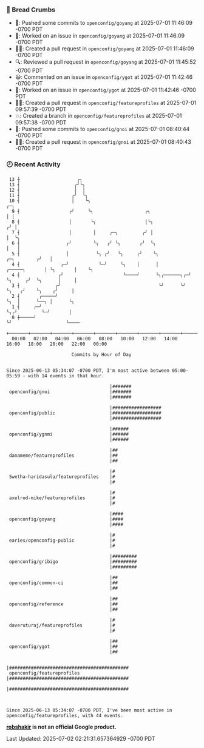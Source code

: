 ### 🍞 Bread Crumbs

 * 🚢: Pushed some commits to `openconfig/goyang` at 2025-07-01 11:46:09 -0700 PDT
 * 👀: Worked on an issue in `openconfig/goyang` at 2025-07-01 11:46:09 -0700 PDT
 * ✍🏼: Created a pull request in `openconfig/goyang` at 2025-07-01 11:46:09 -0700 PDT
 * 🔍: Reviewed a pull request in  `openconfig/goyang` at 2025-07-01 11:45:52 -0700 PDT
 * 😃: Commented on an issue in `openconfig/ygot` at 2025-07-01 11:42:46 -0700 PDT
 * 👀: Worked on an issue in `openconfig/ygot` at 2025-07-01 11:42:46 -0700 PDT
 * ✍🏼: Created a pull request in `openconfig/featureprofiles` at 2025-07-01 09:57:39 -0700 PDT
 * 💥: Created a branch in `openconfig/featureprofiles` at 2025-07-01 09:57:38 -0700 PDT
 * 🚢: Pushed some commits to `openconfig/gnoi` at 2025-07-01 08:40:44 -0700 PDT
 * ✍🏼: Created a pull request in `openconfig/gnoi` at 2025-07-01 08:40:43 -0700 PDT

### 🕘 Recent Activity
```
 13 ┼                     ╭╮
 13 ┤                    ╭╯╰╮
 12 ┤                    │  │
 11 ┤                   ╭╯  ╰╮
 10 ┤                   │    ╰╮                                                               ╭─╮
  9 ┤                  ╭╯     ╰╮                   ╭╮                                         │ │
  8 ┤                  │       ╰╮                  │╰╮                                       ╭╯ │
  7 ┤                  │        │     ╭─╮         ╭╯ │                                       │  ╰╮
  6 ┤                 ╭╯        ╰╮   ╭╯ ╰╮       ╭╯  ╰╮                                      │   │
  5 ┤                 │          ╰╮ ╭╯   ╰╮     ╭╯    ╰╮                         ╭─╮        ╭╯   │
  4 ┤               ╭─╯           ╰─╯     ╰╮    │      │           ╭─────╮       │ ╰╮       │    ╰╮
  4 ┤              ╭╯                      ╰────╯      ╰╮╭──────╮╭─╯     ╰╮     ╭╯  ╰╮      │     │
  3 ┤             ╭╯                                    ╰╯      ╰╯        ╰╮   ╭╯    ╰╮    ╭╯     │
  2 ┤       ╭─────╯                                                        ╰╮  │      ╰──╮ │      ╰╮
  1 ┤     ╭─╯                                                               ╰╮╭╯         ╰─╯       │
  0 ┼─────╯                                                                  ╰╯                    ╰────
    +───────+───────+───────+───────+───────+───────+───────+───────+───────+───────+───────+───────+────
  00:00   02:00   04:00   06:00   08:00   10:00   12:00   14:00   16:00   18:00   20:00   22:00   00:00   

						Commits by Hour of Day


Since 2025-06-13 05:34:07 -0700 PDT, I'm most active between 05:00-05:59 - with 14 events in that hour.

```



```
                                      |#######
 openconfig/gnoi                      |#######
                                      |#######

                                      |##################
 openconfig/public                    |##################
                                      |##################

                                      |######
 openconfig/ygnmi                     |######
                                      |######

                                      |##
 danameme/featureprofiles             |##
                                      |##

                                      |#
 Swetha-haridasula/featureprofiles    |#
                                      |#

                                      |#
 axelrod-mike/featureprofiles         |#
                                      |#

                                      |####
 openconfig/goyang                    |####
                                      |####

                                      |#
 earies/openconfig-public             |#
                                      |#

                                      |#########
 openconfig/gribigo                   |#########
                                      |#########

                                      |##
 openconfig/common-ci                 |##
                                      |##

                                      |##
 openconfig/reference                 |##
                                      |##

                                      |#
 daveruturaj/featureprofiles          |#
                                      |#

                                      |##
 openconfig/ygot                      |##
                                      |##

                                      |############################################
 openconfig/featureprofiles           |############################################
                                      |############################################



Since 2025-06-13 05:34:07 -0700 PDT, I've been most active in openconfig/featureprofiles, with 44 events.

```
**[robshakir](mailto:robjs@google.com) is not an official Google product.**  


Last Updated: 2025-07-02 02:21:31.657364929 -0700 PDT
